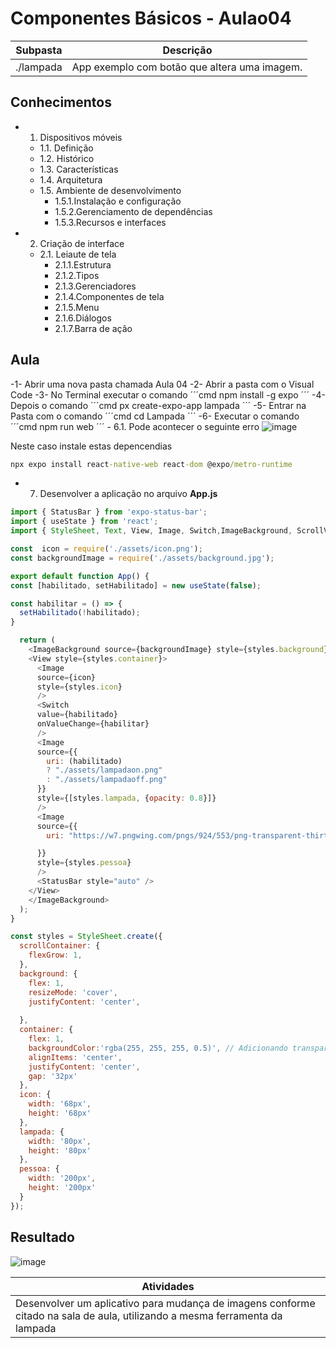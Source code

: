 # Componentes Básicos - Aulao04

|Subpasta|Descrição|
|-|-|
|./lampada|App exemplo com botão que altera uma imagem.|

## Conhecimentos
- 1. Dispositivos móveis
	- 1.1. Definição
	- 1.2. Histórico
	- 1.3. Características
	- 1.4. Arquitetura
	- 1.5. Ambiente de desenvolvimento
		- 1.5.1.Instalação e configuração
		- 1.5.2.Gerenciamento de dependências
		- 1.5.3.Recursos e interfaces
- 2. Criação de interface
	- 2.1. Leiaute de tela
		- 2.1.1.Estrutura
		- 2.1.2.Tipos
		- 2.1.3.Gerenciadores
		- 2.1.4.Componentes de tela
		- 2.1.5.Menu
		- 2.1.6.Diálogos
		- 2.1.7.Barra de ação


## Aula
 -1- Abrir uma nova pasta chamada Aula 04
 -2- Abrir a pasta com o Visual Code
 -3- No Terminal executar o comando
     ´´´cmd
     npm install -g expo
     ´´´
-4- Depois o comando
      ´´´cmd
     px create-expo-app lampada
     ´´´
-5- Entrar na Pasta com o comando
      ´´´cmd
     cd Lampada
     ´´´
-6- Executar o comando
     ´´´cmd
     npm run web
     ´´´
     - 6.1. Pode acontecer o seguinte erro
![image](https://github.com/wellifabio/senai2024/assets/156427878/12465ada-5a92-4e07-ab15-12303a19f6c3)

Neste caso instale estas depencendias
```cmd
npx expo install react-native-web react-dom @expo/metro-runtime 
```

- 7. Desenvolver a aplicação no arquivo **App.js**
```javascript
import { StatusBar } from 'expo-status-bar';
import { useState } from 'react';
import { StyleSheet, Text, View, Image, Switch,ImageBackground, ScrollView } from 'react-native';

const  icon = require('./assets/icon.png');
const backgroundImage = require('./assets/background.jpg');

export default function App() {
const [habilitado, setHabilitado] = new useState(false);

const habilitar = () => {
  setHabilitado(!habilitado);
}

  return (
    <ImageBackground source={backgroundImage} style={styles.background}>
    <View style={styles.container}>
      <Image
      source={icon}
      style={styles.icon}
      />
      <Switch
      value={habilitado}
      onValueChange={habilitar}
      />
      <Image
      source={{
        uri: (habilitado)
        ? "./assets/lampadaon.png"
        : "./assets/lampadaoff.png"
      }}
      style={[styles.lampada, {opacity: 0.8}]}
      />
      <Image
      source={{
        uri: "https://w7.pngwing.com/pngs/924/553/png-transparent-thirty-one-gift-idea-business-organization-plan-man-service-sticker-musician.png"

      }}
      style={styles.pessoa}
      />
      <StatusBar style="auto" />
    </View>
    </ImageBackground>
  );
}

const styles = StyleSheet.create({
  scrollContainer: {
    flexGrow: 1,
  },
  background: {
    flex: 1,
    resizeMode: 'cover',
    justifyContent: 'center',
    
  },
  container: {
    flex: 1,
    backgroundColor:'rgba(255, 255, 255, 0.5)', // Adicionando transparência ao contêiner
    alignItems: 'center',
    justifyContent: 'center',
    gap: '32px'
  },
  icon: {
    width: '68px',
    height: '68px'
  },
  lampada: {
    width: '80px',
    height: '80px'
  },
  pessoa: {
    width: '200px',
    height: '200px'
  }
});
```
## Resultado
![image](https://github.com/wellifabio/senai2024/assets/156427878/39f11149-add0-478e-99ad-1c8b037e2276)


|Atividades|
|-|
|Desenvolver um aplicativo para mudança de imagens conforme citado na sala de aula, utilizando a mesma ferramenta da lampada|
